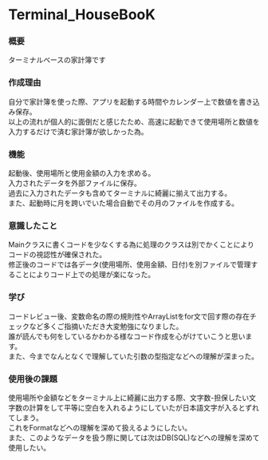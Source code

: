 # Terminal_HouseBooK
### 概要  
ターミナルベースの家計簿です

### 作成理由  
自分で家計簿を使った際、アプリを起動する時間やカレンダー上で数値を書き込み保存。  
以上の流れが個人的に面倒だと感じたため、高速に起動できて使用場所と数値を入力するだけで済む家計簿が欲しかった為。

### 機能  
起動後、使用場所と使用金額の入力を求める。  
入力されたデータを外部ファイルに保存。  
過去に入力されたデータも含めてターミナルに綺麗に揃えて出力する。  
また、起動時に月を跨いでいた場合自動でその月のファイルを作成する。  

### 意識したこと  
Mainクラスに書くコードを少なくする為に処理のクラスは別でかくことによりコードの視認性が確保された。  
修正後のコードでは各データ(使用場所、使用金額、日付)を別ファイルで管理することによりコード上での処理が楽になった。  

### 学び  
コードレビュー後、変数命名の際の規則性やArrayListをfor文で回す際の存在チェックなど多くご指摘いただき大変勉強になりました。  
誰が読んでも何をしているかわかる様なコード作成を心がけていこうと思います。  
また、今までなんとなくで理解していた引数の型指定などへの理解が深まった。

### 使用後の課題  
使用場所や金額などをターミナル上に綺麗に出力する際、文字数-担保したい文字数の計算をして平等に空白を入れるようにしていたが日本語文字が入るとずれてしまう。  
これをFormatなどへの理解を深めて扱えるようにしたい。  
また、このようなデータを扱う際に関しては次はDB(SQL)などへの理解を深めて使用したい。
